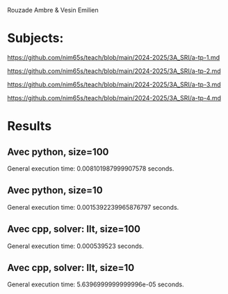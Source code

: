 Rouzade Ambre & Vesin Emilien


# Subjects:
https://github.com/nim65s/teach/blob/main/2024-2025/3A_SRI/a-tp-1.md

https://github.com/nim65s/teach/blob/main/2024-2025/3A_SRI/a-tp-2.md

https://github.com/nim65s/teach/blob/main/2024-2025/3A_SRI/a-tp-3.md

https://github.com/nim65s/teach/blob/main/2024-2025/3A_SRI/a-tp-4.md

# Results

## Avec python, size=100
General execution time: 0.008101987999907578 seconds.

## Avec python, size=10
General execution time: 0.0015392239965876797 seconds.

## Avec cpp, solver: llt, size=100
General execution time: 0.000539523 seconds.

## Avec cpp, solver: llt, size=10
General execution time: 5.6396999999999996e-05 seconds.
